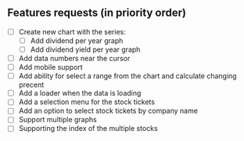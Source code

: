 

## Features requests (in priority order)
- [ ] Create new chart with the series:
    - [ ] Add dividend per year graph
    - [ ] Add dividend yield per year graph
- [ ] Add data numbers near the cursor
- [ ] Add mobile support
- [ ] Add ability for select a range from the chart and calculate changing precent
- [ ] Add a loader when the data is loading
- [ ] Add a selection menu for the stock tickets
- [ ] Add an option to select stock tickets by company name
- [ ] Support multiple graphs
- [ ] Supporting the index of the multiple stocks